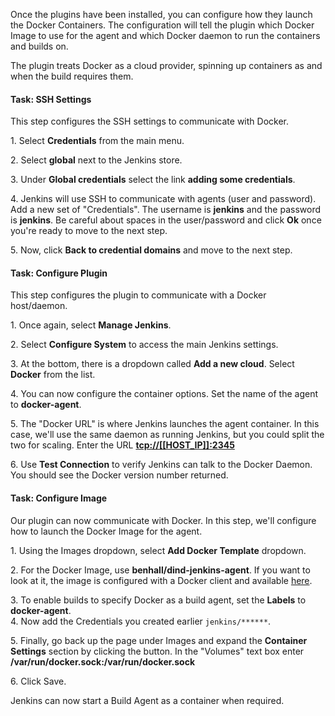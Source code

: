Once the plugins have been installed, you can configure how they launch the Docker Containers. The configuration will tell the plugin which Docker Image to use for the agent and which Docker daemon to run the containers and builds on.

The plugin treats Docker as a cloud provider, spinning up containers as and when the build requires them.

#### Task: SSH Settings

This step configures the SSH settings to communicate with Docker.

1\. Select **Credentials** from the main menu.<br>

2\. Select **global** next to the Jenkins store.<br>

3\. Under **Global credentials** select the link **adding some credentials**.<br>

4\. Jenkins will use SSH to communicate with agents (user and password). Add a new set of "Credentials". The username is **jenkins** and the password is **jenkins**. Be careful about spaces in the user/password and click **Ok** once you're ready to move to the next step.<br>

5\. Now, click **Back to credential domains** and move to the next step.

#### Task: Configure Plugin

This step configures the plugin to communicate with a Docker host/daemon.

1\. Once again, select **Manage Jenkins**.<br>

2\. Select **Configure System** to access the main Jenkins settings.<br>

3\. At the bottom, there is a dropdown called **Add a new cloud**. Select **Docker** from the list.<br>

4\. You can now configure the container options. Set the name of the agent to **docker-agent**.<br>

5\. The "Docker URL" is where Jenkins launches the agent container. In this case, we'll use the same daemon as running Jenkins, but you could split the two for scaling. Enter the URL **[tcp://[[HOST_IP]]:2345](tcp://[[HOST_IP]]:2345)**<br>

6\. Use **Test Connection** to verify Jenkins can talk to the Docker Daemon. You should see the Docker version number returned.

#### Task: Configure Image

Our plugin can now communicate with Docker. In this step, we'll configure how to launch the Docker Image for the agent.

1\. Using the Images dropdown, select **Add Docker Template** dropdown.<br>

2\. For the Docker Image, use **benhall/dind-jenkins-agent**. If you want to look at it, the image is configured with a Docker client and available [here](https://hub.docker.com/r/benhall/dind-jenkins-agent).

3\. To enable builds to specify Docker as a build agent, set the **Labels** to **docker-agent**.<br>
4\. Now add the Credentials you created earlier `jenkins/******`.<br>

5\. Finally, go back up the page under Images and expand the **Container Settings** section by clicking the button. In the "Volumes" text box enter **/var/run/docker.sock:/var/run/docker.sock**<br>

6\. Click Save.<br>

Jenkins can now start a Build Agent as a container when required.
